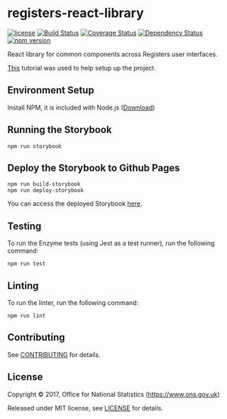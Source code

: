# registers-react-library

[![license](https://img.shields.io/github/license/mashape/apistatus.svg)](./LICENSE) [![Build Status](https://travis-ci.org/ONSdigital/registers-react-library.svg?branch=develop)](https://travis-ci.org/ONSdigital/registers-react-library) [![Coverage Status](https://coveralls.io/repos/github/ONSdigital/registers-react-library/badge.svg?branch=develop)](https://coveralls.io/github/ONSdigital/registers-react-library?branch=develop) [![Dependency Status](https://www.versioneye.com/user/projects/59e49c0d0fb24f213b61dc12/badge.svg?style=flat-square)](https://www.versioneye.com/user/projects/59e49c0d0fb24f213b61dc12) [![npm version](https://badge.fury.io/js/registers-react-library.svg)](https://badge.fury.io/js/registers-react-library)

React library for common components across Registers user interfaces.

[This](https://myappincome.co.uk/how-to-create-local-npm-package-of-react-components/) tutorial was used to help setup up the project.

## Environment Setup

Install NPM, it is included with Node.js ([Download](https://nodejs.org/en/))

## Running the Storybook

```shell
npm run storybook
```

## Deploy the Storybook to Github Pages

```shell
npm run build-storybook
npm run deploy-storybook
```

You can access the deployed Storybook [here](https://onsdigital.github.io/registers-react-library).

## Testing

To run the Enzyme tests (using Jest as a test runner), run the following command:

```shell
npm run test
```

## Linting

To run the linter, run the following command:

```shell
npm run lint
```

## Contributing

See [CONTRIBUTING](./CONTRIBUTING.md) for details.

## License

Copyright ©‎ 2017, Office for National Statistics (https://www.ons.gov.uk)

Released under MIT license, see [LICENSE](./LICENSE) for details.

